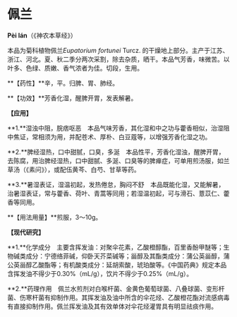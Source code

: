 # 佩兰

**Pèi lán**（《神农本草经》）

本品为菊科植物佩兰*Eupatorium fortunei* Turcz. 的干燥地上部分。主产于江苏、浙江、河北。夏、秋二季分两次采割，除去杂质，晒干。本品气芳香，味微苦。以叶多、色绿、质嫩、香气浓者为佳。切段，生用。

**【药性】**辛，平。归脾、胃、肺经。

**【功效】**芳香化湿，醒脾开胃，发表解暑。

**【应用】**

**1.**湿浊中阻，脘痞呕恶　本品气味芳香，其化湿和中之功与藿香相似，治湿阻中焦证，常相须为用，并配苍术、厚朴、白豆蔻等，以增强芳香化湿之功。

**2.**脾经湿热，口中甜腻，口臭，多涎　本品性平，芳香化湿浊，醒脾开胃，去陈腐，用治脾经湿热，口中甜腻、多涎、口臭等的脾瘅症，可单用煎汤服，如兰草汤（《素问》），或配伍黄芩、白芍、甘草等药。

**3.**暑湿表证，湿温初起，发热倦怠，胸闷不舒　本品既能化湿，又能解暑，治暑湿表证，常与藿香、荷叶、青蒿等同用；若湿温初起，可与滑石、薏苡仁、藿香等同用。

**【用法用量】**煎服，3～10g。

**【现代研究】**

**1.**化学成分　主要含挥发油：对聚伞花素，乙酸橙醇酯，百里香酚甲醚等；生物碱类成分：宁德络菲碱，仰卧天芥菜碱等；甾醇及其酯类成分：蒲公英甾醇，蒲公英甾醇乙酸酯等；有机酸类成分：延胡索酸，琥珀酸等。《中国药典》规定本品含挥发油不得少于0.30%（mL/g），饮片不得少于0.25%（mL/g）。

**2.**药理作用　佩兰水煎剂对白喉杆菌、金黄色葡萄球菌、八叠球菌、变形杆菌、伤寒杆菌有抑制作用。其挥发油及油中所含的伞花烃、乙酸橙花酯对流感病毒有直接抑制作用。佩兰挥发油及其有效单体对伞花烃灌胃具有明显祛痰作用。